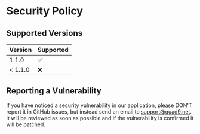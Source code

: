# Security Policy

## Supported Versions

| Version | Supported          |
| ------- | ------------------ |
| 1.1.0   | :white_check_mark: |
| < 1.1.0 | :x:                |

## Reporting a Vulnerability

If you have noticed a security vulnerability in our application, please DON'T report it in GitHub issues, but instead send an email to support@quad9.net.
It will be reviewed as soon as possible and if the vulnerability is confirmed it will be patched.

